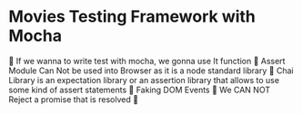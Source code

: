 # Movies Testing Framework with Mocha 

🚀 If we wanna to write test with mocha, we gonna use It function
🚀 Assert Module Can Not be used into Browser as it is a node standard library
🚀 Chai Library is an expectation library or an assertion library that allows to use some kind of assert statements
🚀 Faking DOM Events
🚀 We CAN NOT Reject a promise that is resolved
🚀